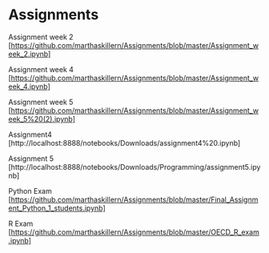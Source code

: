# Assignments
Assignment week 2 [https://github.com/marthaskillern/Assignments/blob/master/Assignment_week_2.ipynb]

Assignment week 4 [https://github.com/marthaskillern/Assignments/blob/master/Assignment_week_4.ipynb]

Assignment week 5 [https://github.com/marthaskillern/Assignments/blob/master/Assignment_week_5%20(2).ipynb]

Assignment4 [http://localhost:8888/notebooks/Downloads/assignment4%20.ipynb]

Assignment 5 [http://localhost:8888/notebooks/Downloads/Programming/assignment5.ipynb]

Python Exam [https://github.com/marthaskillern/Assignments/blob/master/Final_Assignment_Python_1_students.ipynb]

R Exam [https://github.com/marthaskillern/Assignments/blob/master/OECD_R_exam.ipynb]
